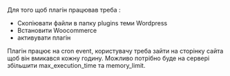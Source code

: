 Для того щоб плагін працював треба :
- Скопіювати файли в папку plugins теми Wordpress
- Встановити Woocommerce
- активувати плагін

Плагін працює на cron event, користувачу треба зайти на сторінку сайта щоб він вмикався кожну годину.
Можливо потрібно буде на сервері збільшити max_execution_time та memory_limit.
